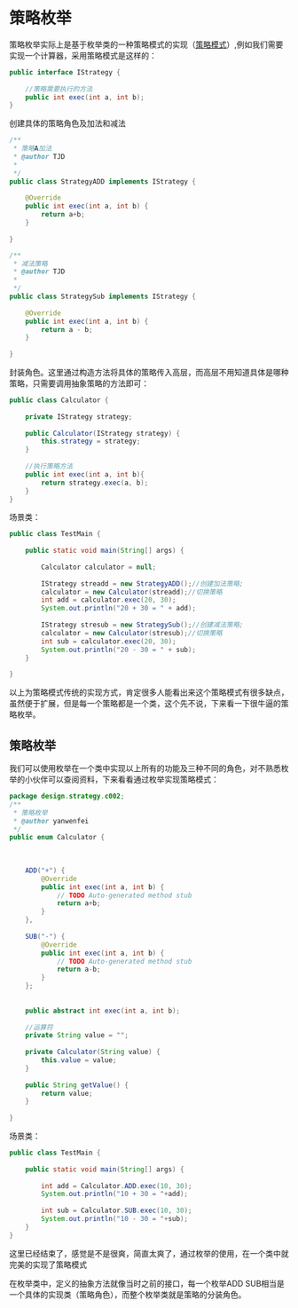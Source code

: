 # 策略枚举

策略枚举实际上是基于枚举类的一种策略模式的实现（[策略模式](../../设计模式/subfile/_10策略模式.md)）,例如我们需要实现一个计算器，采用策略模式是这样的：

```java
public interface IStrategy {
 
	//策略需要执行的方法
	public int exec(int a, int b);
}
```

创建具体的策略角色及加法和减法

```java
/**
 * 策略A加法
 * @author TJD
 *
 */
public class StrategyADD implements IStrategy {
 
	@Override
	public int exec(int a, int b) {
		return a+b;
	}
 
}
```

```java
/**
 * 减法策略
 * @author TJD
 *
 */
public class StrategySub implements IStrategy {
 
	@Override
	public int exec(int a, int b) {
		return a - b;
	}
 
}
```

封装角色。这里通过构造方法将具体的策略传入高层，而高层不用知道具体是哪种策略，只需要调用抽象策略的方法即可：

```java
public class Calculator {
 
	private IStrategy strategy;
	
	public Calculator(IStrategy strategy) {
		this.strategy = strategy;
	}
 
	//执行策略方法
	public int exec(int a, int b){
		return strategy.exec(a, b);
	}
}
```

场景类：

```java
public class TestMain {
 
	public static void main(String[] args) {
 
		Calculator calculator = null;
		
		IStrategy streadd = new StrategyADD();//创建加法策略;
	    calculator = new Calculator(streadd);//切换策略
		int add = calculator.exec(20, 30);
		System.out.println("20 + 30 = " + add);
		
		IStrategy stresub = new StrategySub();//创建减法策略;
		calculator = new Calculator(stresub);//切换策略
		int sub = calculator.exec(20, 30);
		System.out.println("20 - 30 = " + sub);
	}
 
}
```

以上为策略模式传统的实现方式，肯定很多人能看出来这个策略模式有很多缺点，虽然便于扩展，但是每一个策略都是一个类，这个先不说，下来看一下很牛逼的策略枚举。

## 策略枚举

我们可以使用枚举在一个类中实现以上所有的功能及三种不同的角色，对不熟悉枚举的小伙伴可以查阅资料，下来看看通过枚举实现策略模式：

```java
package design.strategy.c002;
/**
 * 策略枚举
 * @author yanwenfei
 */
public enum Calculator {
	
 
 
	ADD("+") {
		@Override
		public int exec(int a, int b) {
			// TODO Auto-generated method stub
			return a+b;
		}
	},
	
	SUB("-") {
		@Override
		public int exec(int a, int b) {
			// TODO Auto-generated method stub
			return a-b;
		}
	};
	
	
	public abstract int exec(int a, int b);
	
	//运算符
	private String value = "";
	
	private Calculator(String value) {
		this.value = value;
	}
 
	public String getValue() {
		return value;
	}
	
}
```

场景类：

```java
public class TestMain {
 
	public static void main(String[] args) {
		
		int add = Calculator.ADD.exec(10, 30);
		System.out.println("10 + 30 = "+add);
		
		int sub = Calculator.SUB.exec(10, 30);
		System.out.println("10 - 30 = "+sub);
	}
}
```

这里已经结束了，感觉是不是很爽，简直太爽了，通过枚举的使用，在一个类中就完美的实现了策略模式

在枚举类中，定义的抽象方法就像当时之前的接口，每一个枚举ADD SUB相当是一个具体的实现类（策略角色），而整个枚举类就是策略的分装角色。

